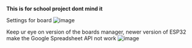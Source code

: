 **This is for school project dont mind it**

Settings for board
![image](https://github.com/user-attachments/assets/ed5f0778-f623-42ba-826f-94eaecd5abe1)

Keep ur eye on version of the boards manager, newer version of ESP32 make the Google Spreadsheet API not work
![image](https://github.com/user-attachments/assets/9771714d-33dc-4fdc-8259-4d815b110cf8)
